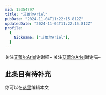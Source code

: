 ```yaml
---
mid: 15354797
title: "艾蕾尔Ariel"
pubDate: "2024-11-04T11:22:15.812Z"
updatedDate: "2024-11-04T11:22:15.812Z"
profile:
  {
    Nickname: ["艾蕾尔Ariel"],
  }
---
```


关注[艾蕾尔Ariel](https://space.bilibili.com/15354797)谢谢喵~ 关注[艾蕾尔Ariel](https://space.bilibili.com/15354797)谢谢喵~

## 此条目有待补充
你可以在[这里](https://github.com/Yuhanawa/VTuber.ICU-Content/edit/master/v/艾蕾尔Ariel/index.md)编辑本文

